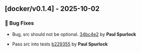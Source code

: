 ## [docker/v0.1.4] - 2025-10-02

### 🐛 Bug Fixes

- Bug, src should not be optional. [34bc4e2](https://github.com/act3-ai/dagger/commit/34bc4e25c48f1058722f1d75c09e9280e86094d5) by **Paul Spurlock**

- Pass src into tests [b229355](https://github.com/act3-ai/dagger/commit/b229355f34a9b33e9bc04a8683ef9af59426813a) by **Paul Spurlock**


